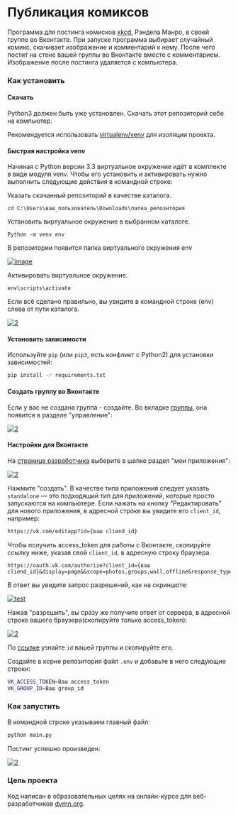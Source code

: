 # Публикация комиксов

Программа для постинга комисков [xkcd](https://xkcd.com/), Рэндела Манро, в своей 
группе во Вконтакте. При запуске программа выбирает случайный комикс, скачивает 
изображение и комментарий к нему. После чего постит на стене вашей группы во 
Вконтакте вместе с комментарием. Изображение после постинга удаляется с компьютера.

### Как установить

#### Скачать

Python3 должен быть уже установлен. Скачать этот репозиторий себе на компьютер.

Рекомендуется использовать [virtualenv/venv](https://docs.python.org/3/library/venv.html)
для изоляции проекта.

#### Быстрая настройка venv

Начиная с Python версии 3.3 виртуальное окружение идёт в комплекте в виде модуля
venv. Чтобы его установить и активировать нужно выполнить следующие действия в
командной строке:  

Указать скачанный репозиторий в качестве каталога.
```
cd C:\Users\ваш_пользователь\Downloads\папка_репозитория
```
Установить виртуальное окружение в выбранном каталоге.
```
Python -m venv env
```
В репозитории появится папка виртуального окружения env  

<a href="https://imgbb.com/"><img src="https://i.ibb.co/Hn4C6PD/image.png" alt="image" border="0"></a>

Активировать виртуальное окружение.
```
env\scripts\activate
```
Если всё сделано правильно, вы увидите в командной строке (env) слева от пути 
каталога.  

<a href="https://imgbb.com/"><img src="https://i.ibb.co/MZ72r22/2.png" alt="2" border="0"></a>

#### Установить зависимости

Используйте `pip` (или `pip3`, есть конфликт с Python2) для установки 
зависимостей:

```sh
pip install -r requirements.txt
```

#### Создать группу во Вконтакте

Если у вас не создана группа - создайте. Во вкладке [группы](https://vk.com/groups?tab=admin),
она появится в разделе "управление":  

<a href="https://imgbb.com/"><img src="https://i.ibb.co/PgcTLFr/2.png" alt="2" border="0"></a>  

#### Настройки для Вконтакте

На [странице разработчика](https://vk.com/dev) выберите в шапке раздел "мои 
приложения":  

<a href="https://ibb.co/CKwv8cx"><img src="https://i.ibb.co/1G0KQgH/2.png" alt="2" border="0"></a>  

Нажмите "создать". В качестве типа приложения следует указать `standalone` — 
это подходящий тип для приложений, которые просто запускаются на компьютере.
Если нажать на кнопку “Редактировать” для нового приложения, в адресной строке 
вы увидите его `client_id`, например:
```sh
https://vk.com/editapp?id={ваш cliend_id}
```
Чтобы получить access_token для работы с Вконтакте, скопируйте ссылку ниже, указав
свой `client_id`, в адресную строку браузера.
```
https://oauth.vk.com/authorize?client_id={ваш cliend_id}&display=page&&scope=photos,groups,wall,offline&response_type=token&v=5.131&state=123456
```
В ответ вы увидите запрос разрешений, как на скриншоте:  

<a href="https://ibb.co/54N2Rw0"><img src="https://i.ibb.co/C8kWHDc/test.png" alt="test" border="0"></a>

Нажав "разрешить", вы сразу же получите ответ от сервера, в адресной строке вашего
браузера(скопируйте только access_token):  

<a href="https://ibb.co/ZdzWsrs"><img src="https://i.ibb.co/MnkMTHT/2.png" alt="2" border="0"></a>  
 
По [ссылке](https://regvk.com/id/) узнайте `id` вашей группы и скопируйте его.


Создайте в корне репозитория файл `.env` и добавьте в него следующие строки:
```sh
VK_ACCESS_TOKEN=Ваш access_token
VK_GROUP_ID=Ваш group_id
```

### Как запустить

В командной строке указываем главный файл:
```sh
python main.py
```

Постинг успешно произведен:  

<a href="https://imgbb.com/"><img src="https://i.ibb.co/1r8zg8p/2.png" alt="2" border="0"></a>

### Цель проекта

Код написан в образовательных целях на онлайн-курсе для веб-разработчиков [dvmn.org](https://dvmn.org/).